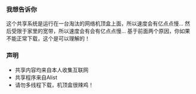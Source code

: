 ### 我想告诉你
这个共享系统是运行在一台淘汰的网络机顶盒上面，所以速度会有亿点点慢...
然后受限于家里的宽带，所以速度会有会有亿点点慢...
基于前面两个原因，你如果不能正常下载，这个是可以理解的！
### 声明
  - 共享内容均来自本人收集互联网
  - 共享程序来自Alist
  - 请勿多线程下载，机顶盒很辣鸡！
